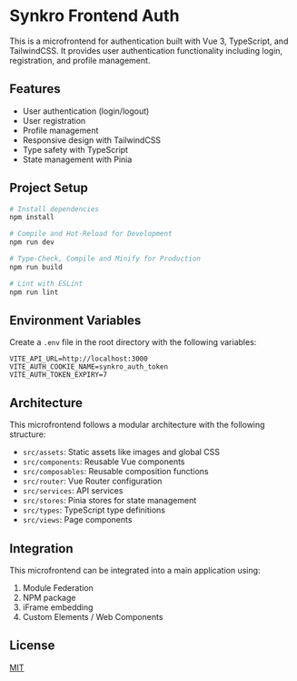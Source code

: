 # Synkro Frontend Auth

This is a microfrontend for authentication built with Vue 3, TypeScript, and TailwindCSS. It provides user authentication functionality including login, registration, and profile management.

## Features

- User authentication (login/logout)
- User registration
- Profile management
- Responsive design with TailwindCSS
- Type safety with TypeScript
- State management with Pinia

## Project Setup

```sh
# Install dependencies
npm install

# Compile and Hot-Reload for Development
npm run dev

# Type-Check, Compile and Minify for Production
npm run build

# Lint with ESLint
npm run lint
```

## Environment Variables

Create a `.env` file in the root directory with the following variables:

```
VITE_API_URL=http://localhost:3000
VITE_AUTH_COOKIE_NAME=synkro_auth_token
VITE_AUTH_TOKEN_EXPIRY=7
```

## Architecture

This microfrontend follows a modular architecture with the following structure:

- `src/assets`: Static assets like images and global CSS
- `src/components`: Reusable Vue components
- `src/composables`: Reusable composition functions
- `src/router`: Vue Router configuration
- `src/services`: API services
- `src/stores`: Pinia stores for state management
- `src/types`: TypeScript type definitions
- `src/views`: Page components

## Integration

This microfrontend can be integrated into a main application using:

1. Module Federation
2. NPM package
3. iFrame embedding
4. Custom Elements / Web Components

## License

[MIT](LICENSE) 